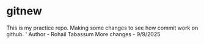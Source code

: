 # gitnew
This is my practice repo.
Making some changes to see how commit work on github. '
Author - Rohail Tabassum
More changes - 9/9/2025